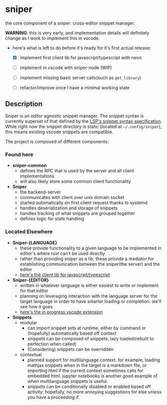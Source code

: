 # sniper

the core component of a sniper: cross-editor snippet manager.

**WARNING**: this is very early, and implementation details will definitely change as I work to implement this in vscode. 

- here's what is left to do before it's ready for it's first actual release:
  
  
  - [x] implement first client lib for javascript/typescript with neon
  - [ ] implement in vscode with sniper-node (WIP)
  - [ ] implement missing basic server calls(such as `get_library`)
  - [ ] refactor/improve once I have a minimal working state


## Description 

Sniper is an editor agnostic snippet manager. The snippet syntax is currently superset of that defined by the [LSP's snippet syntax specification](https://github.com/microsoft/language-server-protocol/blob/master/snippetSyntax.md). While right now the snippet directory is static (located at `~/.config/sniper`), this means existing vscode snippets are compatible.

The project is composed of different components:

### Found here
- **sniper-common**
  - defines the RPC that is used by the server and all client implementations
  - will also likely store some common client functionality
- **Sniper**
  - the backend-server
  - communicates with client over unix domain socket
  - started automatically on first client request thanks to systemd
  - handles deserialization and storage of snippets
  - handles tracking of what snippets are grouped together
  - defines logic for state handling
### Located Elsewhere
- **Sniper-{LANGUAGE}**
  - these provide functionality to a given language to be implemented in editor's where rust can't be used directly
  - rather than providing sniper as a lib, these provide a mediator for establishing communication between the sniper(the server) and the editor
  - [here's the client lib for javascript/typescript](https://github.com/skewballfox/sniper-node)
- **Sniper-{EDITOR}**
  - written in whatever language is either easiest to write or implement for that editor
  - planning on leveraging interaction with the language server for the target language in order to have smarter loading or completion. we'll see how it goes
  - [here's the in progress vscode extension](https://github.com/skewballfox/sniper-code)
- **Snippets**
  - modular
    - can import snippet sets at runtime, either by command or (hopefully) automatically based off context
    - snippets can be composed of snippets, lazy loaded(rebuilt to perfection when called)
    - (Considering) snippets can be overridden 
  - contextual
    - planned support for multilanguage context. for example, loading mathjax snippets when in the target is a markdown file, or importing html if the current context sometimes calls for embedded html. jupyter notebooks is another good example of when multilanguage snippets is useful. 
    - snippets can be conditionally disabled or enabled based off activity: hopefully, no more annoying suggestions for else unless you have a proceeding if.
  

